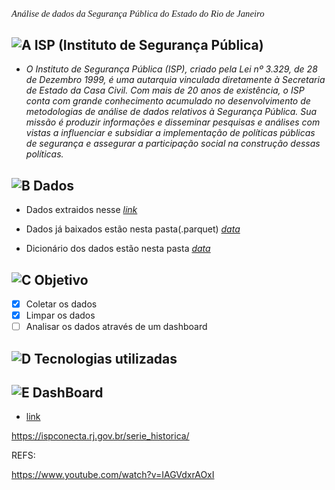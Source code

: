 <p style="font-family: times, serif; font-size:11pt; font-style:italic"> Análise de dados da Segurança Pública do Estado do Rio de Janeiro </p>

## ![A](https://cdn-icons-png.flaticon.com/24/1085/1085456.png) ISP (Instituto de Segurança Pública)

- *O Instituto de Segurança Pública (ISP), criado pela Lei nº 3.329, de 28 de Dezembro 1999, é uma autarquia vinculada diretamente à Secretaria de Estado da Casa Civil. Com mais de 20 anos de existência, o ISP conta com grande conhecimento acumulado no desenvolvimento de metodologias de análise de dados relativos à Segurança Pública. Sua missão é produzir informações e disseminar pesquisas e análises com vistas a influenciar e subsidiar a implementação de políticas públicas de segurança e assegurar a participação social na construção dessas políticas.*

## ![B](https://cdn-icons-png.flaticon.com/24/9872/9872417.png) Dados

- Dados extraidos nesse *[link](https://www.ispdados.rj.gov.br/Arquivos/BaseMunicipioMensal.csv)*

- Dados já baixados estão nesta pasta(.parquet) *[data](https://github.com/Prog-LucasAlves/AED_Dados_Seguranca_Publica/tree/main/data/raw_data/GOLDEN)*

- Dicionário dos dados estão nesta pasta *[data](https://github.com/Prog-LucasAlves/AED_Dados_Seguranca_Publica/tree/main/data/dict_data)*

## ![C](https://cdn-icons-png.flaticon.com/24/1534/1534999.png) Objetivo

- [x] Coletar os dados
- [x] Limpar os dados
- [ ] Analisar os dados através de um dashboard

## ![D](https://cdn-icons-png.flaticon.com/24/752/752646.png) Tecnologias utilizadas

## ![E](https://cdn-icons-png.flaticon.com/24/1991/1991103.png) DashBoard

- [link](https://aed-dados-seguranca-publica.onrender.com)

https://ispconecta.rj.gov.br/serie_historica/

REFS:

https://www.youtube.com/watch?v=IAGVdxrAOxI

